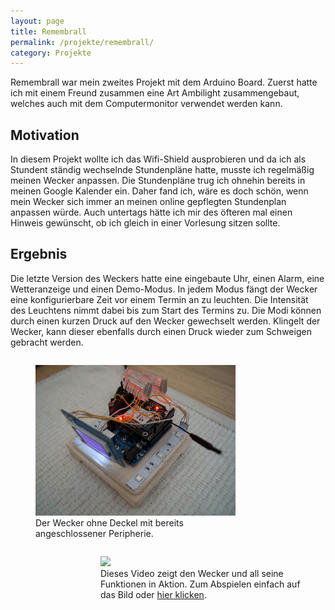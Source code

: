 ```yaml
---
layout: page
title: Remembrall
permalink: /projekte/remembrall/
category: Projekte
---
```


Remembrall war mein zweites Projekt mit dem Arduino Board. Zuerst hatte ich mit einem Freund zusammen eine Art Ambilight zusammengebaut, welches auch mit dem Computermonitor verwendet werden kann.

## Motivation

In diesem Projekt wollte ich das Wifi-Shield ausprobieren und da ich als Stundent ständig wechselnde Stundenpläne hatte, musste ich regelmäßig meinen Wecker anpassen. Die Stundenpläne trug ich ohnehin bereits in meinen Google Kalender ein. Daher fand ich, wäre es doch schön, wenn mein Wecker sich immer an meinen online gepflegten Stundenplan anpassen würde. Auch untertags hätte ich mir des öfteren mal einen Hinweis gewünscht, ob ich gleich in einer Vorlesung sitzen sollte.

## Ergebnis

Die letzte Version des Weckers hatte eine eingebaute Uhr, einen Alarm, eine Wetteranzeige und einen Demo-Modus. In jedem Modus fängt der Wecker eine konfigurierbare Zeit vor einem Termin an zu leuchten. Die Intensität des Leuchtens nimmt dabei bis zum Start des Termins zu. Die Modi können durch einen kurzen Druck auf den Wecker gewechselt werden. Klingelt der Wecker, kann dieser ebenfalls durch einen Druck wieder zum Schweigen gebracht werden.

<div class="catalog">
<figure style="max-width:320px;float:left;margin-right:2em">
<img alt="Geöffneter Wecker" src="img/wifi-alarm-clock/wifi-alarm-clock1.png" />
<figcaption>Der Wecker ohne Deckel mit bereits angeschlossener Peripherie.</figcaption>
</figure>

<figure style="max-width:320px;float:right;margin-left:2em">
<a alt="Video mit Funktionsübersicht" href="https://www.youtube.com/watch?v=iJd8Pvlnlzw"><img src="https://img.youtube.com/vi/iJd8Pvlnlzw/0.jpg" /></a>
<figcaption>Dieses Video zeigt den Wecker und all seine Funktionen in Aktion. Zum Abspielen einfach auf das Bild oder <a href="https://www.youtube.com/watch?v=iJd8Pvlnlzw">hier klicken</a>.</figcaption>
</figure>
</div>
